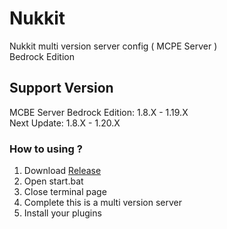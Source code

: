 # Nukkit
Nukkit multi version server config ( MCPE Server )<br>Bedrock Edition 

## Support Version
MCBE Server
Bedrock Edition: 1.8.X - 1.19.X<br>Next Update: 1.8.X - 1.20.X

### How to using ?
1. Download [Release](https://github.com/XxHosseinJoonZxX/Nukkit/releases)
2. Open start.bat
3. Close terminal page
4. Complete this is a multi version server 
5. Install your plugins
